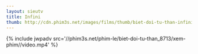 ```yaml
---
layout: sieutv
title: Infini
thumb: http://cdn.phim3s.net/images/films/thumb/biet-doi-tu-than-infini-2015.jpg
---
```

{% include jwpadv src='//phim3s.net/phim-le/biet-doi-tu-than_8713/xem-phim//video.mp4' %}